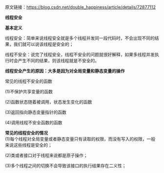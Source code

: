 原文链接：https://blog.csdn.net/double_happiness/article/details/72877112  

**线程安全**  

**基本定义**  

线程安全：简单来说线程安全就是多个线程并发同一段代码时，不会出现不同的结果，我们就可以说该线程是安全的；  

线程不安全：说完了线程安全，线程不安全的问题就很好解释，如果多线程并发执行时会产生不同的结果，则该线程就是不安全的。  

**线程安全产生的原因：大多是因为对全局变量和静态变量的操作**  

常见的线程不安全的函数  

(1)不保护共享变量的函数  

(2)函数状态随着被调用，状态发生变化的函数  

(3)返回指向静态变量指针的函数  

(4)调用线程不安全函数的函数  



**常见的线程安全的情况**  
(1)每个线程对全局变量或者静态变量只有读取的权限，而没有写入的权限，一般来说这些线程是安全的；  

(2)类或者接口对于线程来说都是原子操作；  

(3)多个线程之间的切换不会导致该接口的执行结果存在二义性；  

